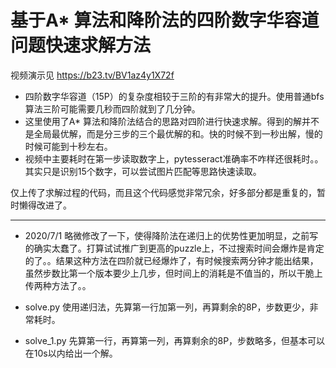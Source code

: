 # 基于A* 算法和降阶法的四阶数字华容道问题快速求解方法

视频演示见 https://b23.tv/BV1az4y1X72f 


* 四阶数字华容道（15P）的复杂度相较于三阶的有非常大的提升。使用普通bfs算法三阶可能需要几秒而四阶就到了几分钟。
* 这里使用了A* 算法和降阶法结合的思路对四阶进行快速求解。得到的解并不是全局最优解，而是分三步的三个最优解的和。快的时候不到一秒出解，慢的时候可能到十秒左右。
* 视频中主要耗时在第一步读取数字上，pytesseract准确率不咋样还很耗时。。其实只是识别15个数字，可以尝试图片匹配等思路快速读取。

仅上传了求解过程的代码，而且这个代码感觉非常冗余，好多部分都是重复的，暂时懒得改进了。

****
* 2020/7/1 略微修改了一下，使得降阶法在递归上的优势性更加明显，之前写的确实太蠢了。打算试试推广到更高的puzzle上，不过搜索时间会爆炸是肯定的了。。结果这种方法在四阶就已经爆炸了，有时候搜索两分钟才能出结果，虽然步数比第一个版本要少上几步，但时间上的消耗是不值当的，所以干脆上传两种方法了。。

* solve.py 使用递归法，先算第一行加第一列，再算剩余的8P，步数更少，非常耗时。
* solve_1.py 先算第一行，再算第一列，再算剩余的8P，步数略多，但基本可以在10s以内给出一个解。
